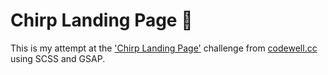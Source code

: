 
# Chirp Landing Page 👋

This is my attempt at the ['Chirp Landing Page'](https://www.codewell.cc/challenges/chirp-landing-page--60fc1e36a383e41090a3c71c) challenge from [codewell.cc](https://www.codewell.cc) using SCSS and GSAP.
